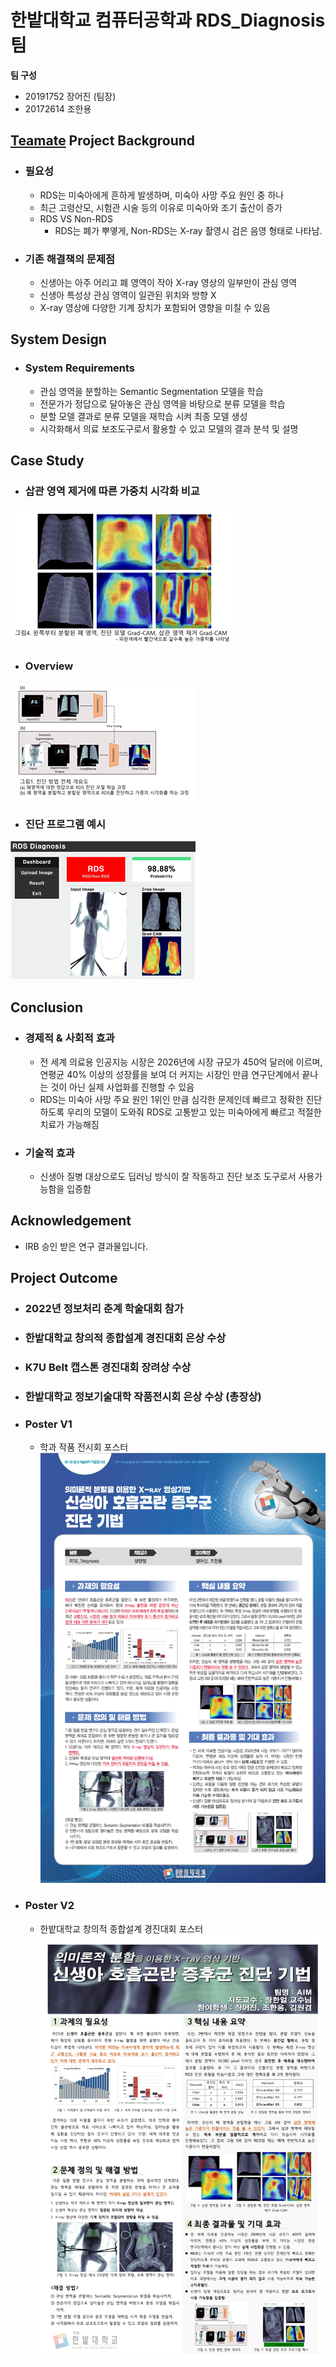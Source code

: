 # 한밭대학교 컴퓨터공학과 RDS_Diagnosis팀

**팀 구성**
- 20191752 장어진 (팀장)
- 20172614 조한용

## <u>Teamate</u> Project Background
- ### 필요성
  - RDS는 미숙아에게 흔하게 발생하며, 미숙아 사망 주요 원인 중 하나
  - 최근 고령산모, 시험관 시술 등의 이유로 미숙아와 조기 출산이 증가
  - RDS VS Non-RDS
    - RDS는 폐가 뿌옇게, Non-RDS는 X-ray 촬영시 검은 음영 형태로 나타남. 
 
- ### 기존 해결책의 문제점 <br>
  - 신생아는 아주 어리고 폐 영역이 작아 X-ray 영상의 일부만이 관심 영역
  - 신생아 특성상 관심 영역이 일관된 위치와 방향 X 
  - X-ray 영상에 다양한 기계 장치가 포함되어 영향을 미칠 수 있음
  
## System Design
  - ### System Requirements
    - 관심 영역을 분할하는 Semantic Segmentation 모델을 학습
    - 전문가가 정답으로 달아놓은 관심 영역을 바탕으로 분류 모델을 학습
    - 분할 모델 결과로 분류 모델을 재학습 시켜 최종 모델 생성
    - 시각화해서 의료 보조도구로서 활용할 수 있고 모델의 결과 분석 및 설명
    
## Case Study
  - ### 삽관 영역 제거에 따른 가중치 시각화 비교 <br>
  ![image](https://github.com/HBNU-SWUNIV/COME-CAPSTONE22-rds_diagnosis/blob/main/004%20Pictures/Compare_Visualize.png)
  
  - ### Overview 
  ![image](https://github.com/HBNU-SWUNIV/COME-CAPSTONE22-rds_diagnosis/blob/main/004%20Pictures/Overview.png)
  
  - ### 진단 프로그램 예시
  ![image](https://github.com/HBNU-SWUNIV/COME-CAPSTONE22-rds_diagnosis/blob/main/004%20Pictures/ex_program.png)

  
## Conclusion
- ### 경제적 & 사회적 효과
  - 전 세계 의료용 인공지능 시장은 2026년에 시장 규모가 450억 달러에 이르며, 연평균 40% 이상의 성장률을 보여 더 커지는 시장인 만큼 연구단계에서 끝나는 것이 아닌 실제 사업화를 진행할 수 있음
  - RDS는 미숙아 사망 주요 원인 1위인 만큼 심각한 문제인데 빠르고 정확한 진단하도록 우리의 모델이 도와줘 RDS로 고통받고 있는 미숙아에게 빠르고 적절한 치료가 가능해짐
- ### 기술적 효과
  - 신생아 질병 대상으로도 딥러닝 방식이 잘 작동하고 진단 보조 도구로서 사용가능함을 입증함
  
## Acknowledgement
- IRB 승인 받은 연구 결과물입니다.  <br>
  
## Project Outcome
- ### 2022년 정보처리 춘계 학술대회 참가
- ### 한밭대학교 창의적 종합설계 경진대회 은상 수상
- ### K7U Belt 캡스톤 경진대회 장려상 수상
- ### 한밭대학교 정보기술대학 작품전시회 은상 수상 (총장상)
- ### Poster V1 
  - 학과 작품 전시회 포스터
![image](https://github.com/HBNU-SWUNIV/COME-CAPSTONE22-rds_diagnosis/blob/main/004%20Pictures/%ED%95%99%EA%B3%BC%20%EC%9E%91%ED%92%88%EC%A0%84%EC%8B%9C%ED%9A%8C%20%ED%8F%AC%EC%8A%A4%ED%84%B0.png)
- ### Poster V2 
  - 한밭대학교 창의적 종합설계 경진대회 포스터
![image](https://github.com/HBNU-SWUNIV/COME-CAPSTONE22-rds_diagnosis/blob/main/004%20Pictures/4.%20%ED%8C%90%EB%84%AC%EC%A0%9C%EC%9E%91%20%EC%96%91%EC%8B%9D_%EC%B5%9C%EC%A2%85_1.png)
